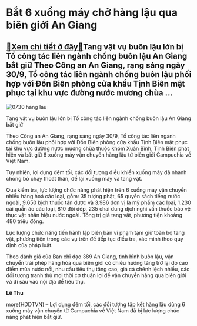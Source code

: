 Bắt 6 xuồng máy chở hàng lậu qua biên giới An Giang
===================================================

[:gift:Xem chi tiết ở đây:gift:](https://hddtvn.com/bat-6-xuong-may-cho-hang-lau-qua-bien-gioi-an-giang/)Tang vật vụ buôn lậu lớn bị Tổ công tác liên ngành chống buôn lậu An Giang bắt giữ Theo Công an An Giang, rạng sáng ngày 30/9, Tổ công tác liên ngành chống buôn lậu phối hợp với Đồn Biên phòng cửa khẩu Tịnh Biên mật phục tại khu vực đường nước mương chùa …
----------------------------------------------------------------------------------------------------------------------------------------------------------------------------------------------------------------------------------------------------------------





![0730 hang lau](https://hddtvn.com/wp-content/uploads/2021/01/0730_hang_lau.png "undefined")


Tang vật vụ buôn lậu lớn bị Tổ công tác liên ngành chống buôn lậu An Giang bắt giữ



Theo Công an An Giang, rạng sáng ngày 30/9, Tổ công tác liên ngành chống buôn lậu phối hợp với Đồn Biên phòng cửa khẩu Tịnh Biên mật phục tại khu vực đường nước mương chùa thuộc khóm Xuân Bình, Tịnh Biên phát hiện và bắt giữ 6 xuồng máy vận chuyển hàng lậu từ biên giới Campuchia về Việt Nam.


Tuy nhiên, lợi dụng đêm tối, các đối tượng điều khiển xuống máy đã nhanh chóng bỏ chạy thoát thân, để lại xuồng máy và tang vật.


Qua kiểm tra, lực lượng chức năng phát hiện trên 6 xuồng máy vận chuyển nhiều hàng hoá các loại, gồm: 35 tượng phật, 65 quyển sách tiếng nước ngoài, 9.650 bịch thuốc tân dược và 3.986 đơn vị là mỹ phẩm các loại, 1.230 cái quần áo các loại, 810 đôi dép, 235 chai dung dịch nghi vấn thuốc bảo vệ thực vật nhãn hiệu nước ngoài. Tổng trị giá tang vật, phương tiện khoảng 480 triệu đồng.


Lực lượng chức năng tiến hành lập biên bản vi phạm tạm giữ toàn bộ tang vật, phương tiện trong các vụ trên để tiếp tục điều tra, xác minh theo quy định của pháp luật.


Theo đánh giá của Ban chỉ đạo 389 An Giang, tình hình buôn lậu, vận chuyển trái phép hàng hóa qua biên giới có chiều hướng tăng trở lại do cao điểm mùa nước nổi, nhu cầu tiêu thụ tăng cao, giá cả chênh lệch nhiều, các đối tượng tranh thủ mọi thời cơ thuận lợi để vận chuyển hàng qua biên giới và đi sâu vào nội địa để tiêu thụ.




**Lê Thu**



more(HDDTVN) – Lợi dụng đêm tối, các đối tượng tập kết hàng lậu dùng 6 xuồng máy vận chuyển từ Campuchia về Việt Nam đã bị lực lượng chức năng phát hiện bắt giữ.

